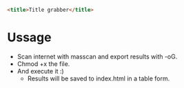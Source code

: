 ```html
<title>Title grabber</title>
```

# Ussage
- Scan internet with masscan and export results with -oG.
- Chmod +x the file.
- And execute it :)
	* Results will be saved to index.html in a table form.
